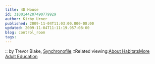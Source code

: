 ```yaml
---
title: 4D House
id: 3100144207490779929
author: Kirby Urner
published: 2009-11-04T11:03:00.000-08:00
updated: 2009-11-04T11:11:19.957-08:00
blog: control_room
tags: 
---
```


:: by Trevor Blake, [Synchronofile](http://synchronofile.com/?p=301) ::Related viewing:[About Habitats](http://mybizmo.blogspot.com/2009/01/about-habitats.html)[More Adult Education](http://worldgame.blogspot.com/2008/11/more-adult-education.html)